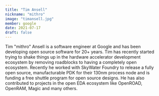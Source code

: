 ```yaml
---
title: "Tim Ansell"
nickname: "mithro"
image: "timansell.jpg"
member: google
date: 2021-07-17
draft: false
---
```


Tim "mithro" Ansell is a software engineer at Google and has been developing open source software for 20+ years.
Tim has recently started trying to shake things up in the hardware accelerator development ecosystem by
removing roadblocks to having a completely open ecosystem.
Recently he worked with SkyWater Foundry to release a fully open source,
manufacturable PDK for their 130nm process node and is funding a free shuttle program for open source designs.
He has also contributed to projects in the open EDA ecosystem like OpenROAD, OpenRAM, Magic and many others.
